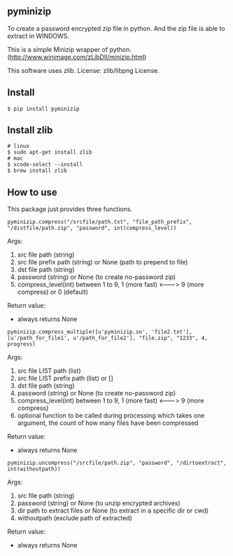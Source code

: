 ## pyminizip

To create a password encrypted zip file in python.
And the zip file is able to extract in WINDOWS.

This is a simple Minizip wrapper of python.
(http://www.winimage.com/zLibDll/minizip.html)

This software uses zlib.
License: zlib/libpng License.

## Install
```
$ pip install pyminizip
```

## Install zlib
```
# linux
$ sudo apt-get install zlib
# mac
$ xcode-select --install
$ brew install zlib
```

## How to use

This package just provides three functions.

```
pyminizip.compress("/srcfile/path.txt", "file_path_prefix", "/distfile/path.zip", "password", int(compress_level))
```

  Args:
  1. src file path (string)
  2. src file prefix path (string) or None (path to prepend to file)
  3. dst file path (string)
  4. password (string) or None (to create no-password zip)
  5. compress_level(int) between 1 to 9, 1 (more fast) <---> 9 (more compress) or 0 (default)

  Return value:
  - always returns None

```
pyminizip.compress_multiple([u'pyminizip.so', 'file2.txt'], [u'/path_for_file1', u'/path_for_file2'], "file.zip", "1233", 4, progress)
```

  Args:
  1. src file LIST path (list)
  2. src file LIST prefix path (list) or []
  3. dst file path (string)
  4. password (string) or None (to create no-password zip)
  5. compress_level(int) between 1 to 9, 1 (more fast)  <---> 9 (more compress)
  6. optional function to be called during processing which takes one argument, the count of how many files have been compressed

  Return value:
  - always returns None

```
pyminizip.uncompress("/srcfile/path.zip", "password", "/dirtoextract", int(withoutpath))
```

  Args:
  1. src file path (string)
  2. password (string) or None (to unzip encrypted archives)
  3. dir path to extract files or None (to extract in a specific dir or cwd)
  4. withoutpath (exclude path of extracted)

  Return value:
  - always returns None

